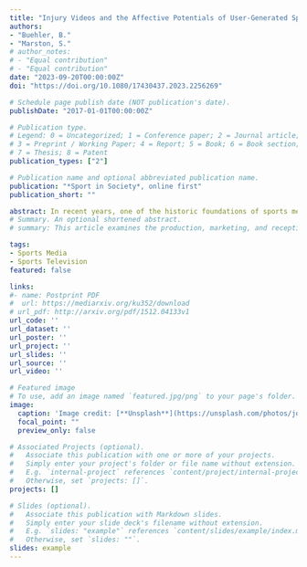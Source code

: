 ```yaml
---
title: "Injury Videos and the Affective Potentials of User-Generated Sports Highlights"
authors:
- "Buehler, B."
- "Marston, S."
# author_notes:
# - "Equal contribution"
# - "Equal contribution"
date: "2023-09-20T00:00:00Z"
doi: "https://doi.org/10.1080/17430437.2023.2256269"

# Schedule page publish date (NOT publication's date).
publishDate: "2017-01-01T00:00:00Z"

# Publication type.
# Legend: 0 = Uncategorized; 1 = Conference paper; 2 = Journal article;
# 3 = Preprint / Working Paper; 4 = Report; 5 = Book; 6 = Book section;
# 7 = Thesis; 8 = Patent
publication_types: ["2"]

# Publication name and optional abbreviated publication name.
publication: "*Sport in Society*, online first"
publication_short: ""

abstract: In recent years, one of the historic foundations of sports media, the 'highlight', has been refigured as sports fans and other users have created and circulated videos outside of traditional media-institutional spaces. Indicative of this refiguration is the emergence of a new sub-genre of sports highlights: the gruesome injury video. Social networks offer videos that feature catastrophic events (visible bone breaks, etc.) and, in the process, venture into affective realms normally eschewed by mainstream sports media by conjuring the sort of affective excess more commonly associated with fictional 'body genres' such as horror and melodrama. With an eye to the context of digital sport media, this article uses close readings to suggest that by deviating from the traditional inoffensive exhilaration of the highlight genre, user-generated sports highlights carry the potential of fostering critical readings of sport typically discouraged by mainstream sports media.
# Summary. An optional shortened abstract.
# summary: This article examines the production, marketing, and reception of football films released during the classical Hollywood era – specifically focusing on efforts by the studio to create and market 'realistic' football action.

tags:
- Sports Media
- Sports Television
featured: false

links:
#- name: Postprint PDF
#  url: https://mediarxiv.org/ku352/download
# url_pdf: http://arxiv.org/pdf/1512.04133v1
url_code: ''
url_dataset: ''
url_poster: ''
url_project: ''
url_slides: ''
url_source: ''
url_video: ''

# Featured image
# To use, add an image named `featured.jpg/png` to your page's folder. 
image:
  caption: 'Image credit: [**Unsplash**](https://unsplash.com/photos/jdD8gXaTZsc)'
  focal_point: ""
  preview_only: false

# Associated Projects (optional).
#   Associate this publication with one or more of your projects.
#   Simply enter your project's folder or file name without extension.
#   E.g. `internal-project` references `content/project/internal-project/index.md`.
#   Otherwise, set `projects: []`.
projects: []

# Slides (optional).
#   Associate this publication with Markdown slides.
#   Simply enter your slide deck's filename without extension.
#   E.g. `slides: "example"` references `content/slides/example/index.md`.
#   Otherwise, set `slides: ""`.
slides: example
---
```



